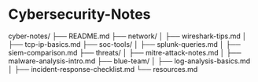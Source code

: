 # Cybersecurity-Notes
cyber-notes/ ├── README.md ├── network/ │   ├── wireshark-tips.md │   ├── tcp-ip-basics.md ├── soc-tools/ │   ├── splunk-queries.md │   ├── siem-comparison.md ├── threats/ │   ├── mitre-attack-notes.md │   ├── malware-analysis-intro.md ├── blue-team/ │   ├── log-analysis-basics.md │   ├── incident-response-checklist.md └── resources.md
